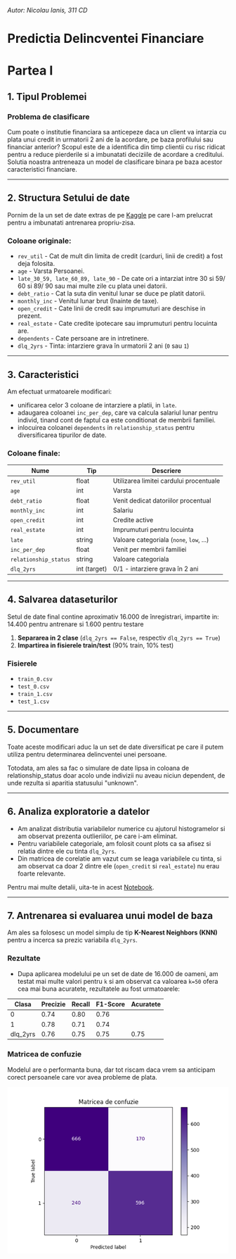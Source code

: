 *Autor: Nicolau Ianis, 311 CD*

# Predictia Delincventei Financiare

# Partea I

## 1. Tipul Problemei

### Problema de clasificare

Cum poate o institutie financiara sa anticepeze daca un client va intarzia cu plata unui credit in urmatorii 2 ani de la acordare, pe baza profilului sau financiar anterior?
Scopul este de a identifica din timp clientii cu risc ridicat pentru a reduce pierderile si a imbunatati deciziile de acordare a creditului.
Solutia noastra antreneaza un model de clasificare binara pe baza acestor caracteristici financiare.

---

## 2. Structura Setului de date

Pornim de la un set de date extras de pe [Kaggle](https://www.kaggle.com/datasets/adilshamim8/credit-risk-benchmark-dataset
) pe care l-am prelucrat pentru a imbunatati antrenarea propriu-zisa.

### Coloane originale:
- `rev_util`	- Cat de mult din limita de credit (carduri, linii de credit) a fost deja folosita.
- `age` - Varsta Persoanei.
- `late_30_59, late_60_89, late_90` - De cate ori a intarziat intre 30 si 59/ 60 si 89/ 90 sau mai multe zile cu plata unei datorii.
- `debt_ratio` - Cat la suta din venitul lunar se duce pe platit datorii.
- `monthly_inc` - Venitul lunar brut (Inainte de taxe).
- `open_credit` - Cate linii de credit sau imprumuturi are deschise in prezent.
- `real_estate` - Cate credite ipotecare sau imprumuturi pentru locuinta are.
- `dependents` - Cate persoane are in intretinere.
- `dlq_2yrs` - Tinta: intarziere grava în urmatorii 2 ani (`0` sau `1`)

---

## 3. Caracteristici

Am efectuat urmatoarele modificari:
- unificarea celor 3 coloane de intarziere a platii, in `late`.
- adaugarea coloanei `inc_per_dep`, care va calcula salariul lunar pentru individ, tinand cont de faptul ca este conditionat de membrii familiei.
- inlocuirea coloanei `dependents` in `relationship_status` pentru diversificarea tipurilor de date.

### Coloane finale:

| Nume               | Tip       | Descriere |
|--------------------|-----------|-----------|
| `rev_util`         | float     | Utilizarea limitei cardului procentuale |
| `age`              | int       | Varsta |
| `debt_ratio`       | float     | Venit dedicat datoriilor procentual |
| `monthly_inc`      | int       | Salariu |
| `open_credit`      | int       | Credite active |
| `real_estate`      | int       | Imprumuturi pentru locuinta |
| `late`             | string    | Valoare categoriala (`none`, `low`, ...) |
| `inc_per_dep`      | float     | Venit per membrii familiei |
| `relationship_status` | string | Valoare categoriala |
| `dlq_2yrs`         | int (target) | 0/1 - intarziere grava în 2 ani |

---

## 4. Salvarea dataseturilor

Setul de date final contine aproximativ 16.000 de înregistrari, impartite in: 14.400 pentru antrenare si 1.600 pentru testare

1. **Separarea in 2 clase** (`dlq_2yrs == False`, respectiv `dlq_2yrs == True`)
2. **Impartirea in fisierele train/test** (90% train, 10% test)

### Fisierele

- `train_0.csv`
- `test_0.csv`
- `train_1.csv`
- `test_1.csv`

---

## 5. Documentare

Toate aceste modificari aduc la un set de date diversificat pe care il putem utiliza pentru determinarea delincventei unei persoane.

Totodata, am ales sa fac o simulare de date lipsa in coloana de relationship_status doar acolo unde indivizii nu aveau niciun dependent, de unde rezulta si aparitia statusului "unknown".

---

## 6. Analiza exploratorie a datelor

- Am analizat distributia variabilelor numerice cu ajutorul histogramelor si am observat prezenta outlieriilor, pe care i-am eliminat.
- Pentru variabilele categoriale, am folosit count plots ca sa afisez si relatia dintre ele cu tinta `dlq_2yrs`.
- Din matricea de corelatie am vazut cum se leaga variabilele cu tinta, si am observat ca doar 2 dintre ele (`open_credit` si `real_estate`) nu erau foarte relevante.

Pentru mai multe detalii, uita-te in acest [Notebook](https://github.com/TrojiGareer/Delinquency-Prediction/blob/main/eda.ipynb).

---

## 7. Antrenarea si evaluarea unui model de baza

Am ales sa folosesc un model simplu de tip **K-Nearest Neighbors (KNN)** pentru a incerca sa prezic variabila `dlq_2yrs`.

### Rezultate

- Dupa aplicarea modelului pe un set de date de 16.000 de oameni, am testat mai multe valori pentru `k` si am observat ca valoarea `k=50` ofera cea mai buna acuratete, rezultatele au fost urmatoarele:

| Clasa    | Precizie | Recall | F1-Score | Acuratete |
|----------|----------|--------|----------|-----------|
| 0        | 0.74     | 0.80   | 0.76     |           |
| 1        | 0.78     | 0.71   | 0.74     |           |
| dlq_2yrs | 0.76     | 0.75   | 0.75     | 0.75      |

### Matricea de confuzie

Modelul are o performanta buna, dar tot riscam daca vrem sa anticipam corect persoanele care vor avea probleme de plata.

![Matricea de confuzie](confusion_matrix_knn.png)